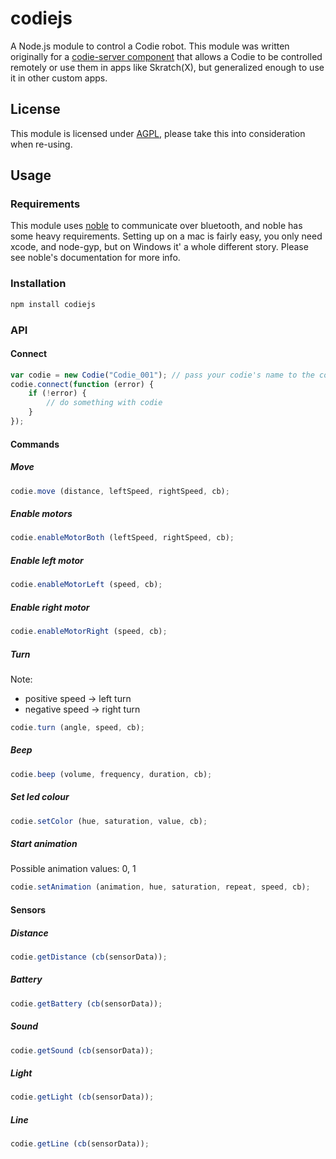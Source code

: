 # codiejs

A Node.js module to control a Codie robot. This module was written originally for a [codie-server component](https://github.com/zbettenbuk/codie-server)  that allows a Codie to be controlled remotely or use them in apps like Skratch(X), but generalized enough to use it in other custom apps.

## License

This module is licensed under [AGPL](https://tldrlegal.com/license/gnu-affero-general-public-license-v3-(agpl-3.0)), please take this into consideration when re-using.

## Usage

### Requirements

This module uses [noble](https://github.com/sandeepmistry/noble) to communicate over bluetooth, and noble has some heavy requirements. Setting up on a mac is fairly easy, you only need xcode, and node-gyp, but on Windows it' a whole different story. Please see noble's documentation for more info.

### Installation

```sh
npm install codiejs
```
### API

#### Connect

```javascript
var codie = new Codie("Codie_001"); // pass your codie's name to the constructor
codie.connect(function (error) {
    if (!error) {
        // do something with codie
    }
});
```

#### Commands

##### Move
```javascript
codie.move (distance, leftSpeed, rightSpeed, cb);
```

##### Enable motors
```javascript
codie.enableMotorBoth (leftSpeed, rightSpeed, cb);
```

##### Enable left motor
```javascript
codie.enableMotorLeft (speed, cb);
```

##### Enable right motor
```javascript
codie.enableMotorRight (speed, cb);
```

##### Turn
Note:
- positive speed -> left turn
- negative speed -> right turn
```javascript
codie.turn (angle, speed, cb);
```

##### Beep
```javascript
codie.beep (volume, frequency, duration, cb);
```

##### Set led colour
```javascript
codie.setColor (hue, saturation, value, cb);
```

##### Start animation
Possible animation values: 0, 1
```javascript
codie.setAnimation (animation, hue, saturation, repeat, speed, cb);
```

#### Sensors

##### Distance
```javascript
codie.getDistance (cb(sensorData));
```

##### Battery
```javascript
codie.getBattery (cb(sensorData));
```

##### Sound
```javascript
codie.getSound (cb(sensorData));
```

##### Light
```javascript
codie.getLight (cb(sensorData));
```

##### Line
```javascript
codie.getLine (cb(sensorData));
```
